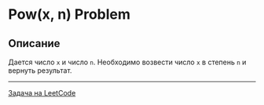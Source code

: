 # Pow(x, n) Problem

## Описание

Дается число `x` и число `n`. Необходимо возвести число `x` в степень `n` и вернуть результат.

---
<a href="https://leetcode.com/problems/powx-n/">Задача на LeetCode</a>
